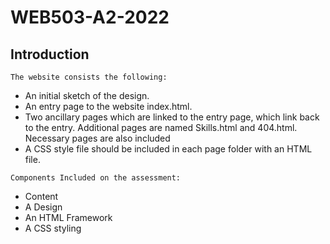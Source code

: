 # WEB503-A2-2022

## Introduction 
`The website consists the following:`
- An initial sketch of the design.
- An entry page to the website index.html.
- Two ancillary pages which are linked to the entry page, which link back to the entry. Additional pages are named Skills.html and 404.html. Necessary pages are also included
- A CSS style file should be included in each page folder with an HTML file.

`Components Included on the assessment:`
- Content
- A Design
- An HTML Framework
- A CSS styling
